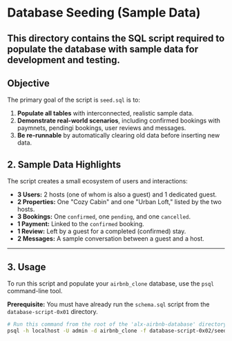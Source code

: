 # Database Seeding (Sample Data)
This directory contains the **SQL script** required to populate the database with sample data for development and testing.
---

## Objective
The primary goal of the script is `seed.sql` is to:
1. **Populate all tables** with interconnected, realistic sample data.
2. **Demonstrate real-world scenarios**, including confirmed bookings with paymnets, pendingi bookings, user reviews and messages.
3. **Be re-runnable** by automatically clearing old data before inserting new data.

## 2. Sample Data Highlights
The script creates a small ecosystem of users and interactions:
* **3 Users:** 2 hosts (one of whom is also a guest) and 1 dedicated guest.
* **2 Properties:** One "Cozy Cabin" and one "Urban Loft," listed by the two hosts.
* **3 Bookings:** One `confirmed`, one `pending`, and one `cancelled`.
* **1 Payment:** Linked to the `confirmed` booking.
* **1 Review:** Left by a guest for a completed (confirmed) stay.
* **2 Messages:** A sample conversation between a guest and a host.

---

## 3. Usage
To run this script and populate your `airbnb_clone` database, use the `psql` command-line tool.

**Prerequisite:** You must have already run the `schema.sql` script from the `database-script-0x01` directory.

```bash
# Run this command from the root of the 'alx-airbnb-database' directory
psql -h localhost -U admin -d airbnb_clone -f database-script-0x02/seed.sql